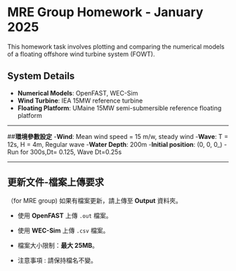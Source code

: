 # MRE Group Homework - January 2025
This homework task involves plotting and comparing the numerical models of a floating offshore wind turbine system (FOWT).

## **System Details**
- **Numerical Models**: OpenFAST, WEC-Sim  
- **Wind Turbine**: IEA 15MW reference turbine  
- **Floating Platform**: UMaine 15MW semi-submersible reference floating platform  

---
##**環境參數設定**
-**Wind**: Mean wind speed = 15 m/w, steady wind
-**Wave**: T = 12s, H = 4m, Regular wave
-**Water Depth**: 200m 
-**Initial position**: (0, 0, 0_)
-Run for 300s,Dt= 0.125,  Wave Dt=0.25s

---
## 更新文件-檔案上傳要求
（for MRE group) 如果有檔案更新，請上傳至 **Output** 資料夾。
- 使用 **OpenFAST** 上傳 `.out` 檔案。
- 使用 **WEC-Sim** 上傳 `.csv` 檔案。
- 檔案大小限制：**最大 25MB**。

- 注意事項 : 請保持檔名不變。
